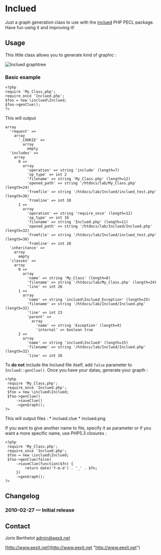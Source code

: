 # Inclued

Just a graph generation class to use with the [inclued](http://pecl.php.net/package/inclued "inclued") PHP PECL package.
Have fun using it and improving it!

## Usage

This little class allows you to generate kind of graphic :

![Inclued graphtree](http://blog.eexit.net/wp-content/uploads/2010/02/inclued2.png "Inclued graph example")

### Basic example

    <?php
    require 'My_Class.php';
    require_once 'Inclued.php';
    $foo = new \inclued\Inclued;
    $foo->genClue();
    ?>

This will output

    array
      'request' => 
        array
          '_COOKIE' => 
            array
              empty
      'includes' => 
        array
          0 => 
            array
              'operation' => string 'include' (length=7)
              'op_type' => int 2
              'filename' => string 'My_Class.php' (length=12)
              'opened_path' => string '/htdocs/lab/My_Class.php' (length=24)
              'fromfile' => string '/htdocs/lab/Inclued/inclued_test.php' (length=36)
              'fromline' => int 10
          1 => 
            array
              'operation' => string 'require_once' (length=12)
              'op_type' => int 16
              'filename' => string 'Inclued.php' (length=11)
              'opened_path' => string '/htdocs/lab/Inclued/Inclued.php' (length=32)
              'fromfile' => string '/htdocs/lab/Inclued/inclued_test.php' (length=36)
              'fromline' => int 28
      'inheritance' => 
        array
          empty
      'classes' => 
        array
          0 => 
            array
              'name' => string 'My_Class' (length=8)
              'filename' => string '/htdocs/lab/My_Class.php' (length=24)
              'line' => int 26
          1 => 
            array
              'name' => string 'inclued\Inclued_Exception' (length=25)
              'filename' => string '/htdocs/lab/Inclued/Inclued.php' (length=32)
              'line' => int 23
              'parent' => 
                array
                  'name' => string 'Exception' (length=9)
                  'internal' => boolean true
          2 => 
            array
              'name' => string 'inclued\Inclued' (length=15)
              'filename' => string '/htdocs/lab/Inclued/Inclued.php' (length=32)
              'line' => int 26

To **do not** include the Inclued file itself, add `false` parameter to `Inclued::genClue()`.
Once you have your datas, generate your grapth :

    <?php
     require 'My_Class.php';
     require_once 'Inclued.php';
     $foo = new \inclued\Inclued;
     $foo->genClue()
         ->saveClue()
         ->genGraph();
    ?>

This will output files :
    * inclued.clue
    * inclued.png

If you want to give another name to file, specify it as parameter or if you want a more specific name, use PHP5.3 closures :

    <?php
     require 'My_Class.php';
     require_once 'Inclued.php';
     $foo = new \inclued\Inclued;
     $foo->genClue(false)
         ->saveClue(function($fn) {
             return date('Y-m-d') . '_' . $fn;
         })
         ->genGraph();
    ?>

## Changelog

### 2010-02-27 — Initial release

## Contact

Joris Berthelot <admin@eexit.net>

[http://www.eexit.net](http://www.eexit.net "http://www.eexit.net")